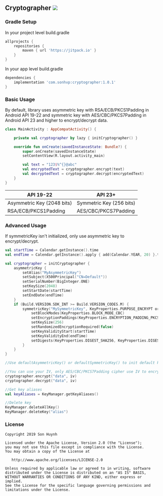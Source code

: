 ## Cryptographer [![](https://jitpack.io/v/com.sonhvp/cryptographer.svg)](https://jitpack.io/#com.sonhvp/cryptographer)
### Gradle Setup
In your project level build.gradle
```gradle
allprojects {
    repositories {
        maven { url 'https://jitpack.io' }
    }
}
```
In your app level build.gradle
```gradle
dependencies {
    implementation 'com.sonhvp:cryptographer:1.0.1'
}
```
### Basic Usage
By default, library uses asymmetric key with RSA/ECB/PKCS1Padding in Android API 19-22 and symmetric key with AES/CBC/PKCS7Padding in Android API 23 and higher to encrypt/decrypt data.  
```kotlin
class MainActivity : AppCompatActivity() {

    private val cryptographer by lazy { initCryptographer() }

    override fun onCreate(savedInstanceState: Bundle?) {
        super.onCreate(savedInstanceState)
        setContentView(R.layout.activity_main)

        val text = "123$%^{}@abc"
        val encryptedText = cryptographer.encrypt(text)
        val decryptedText = cryptographer.decrypt(encryptedText)
    }
}
```

| API 19-22 | API 23+ |
| --- | --- |
| Asymmetric Key (2048 bits) | Symmetric Key (256 bits) |
| RSA/ECB/PKCS1Padding | AES/CBC/PKCS7Padding |

### Advanced Usage
If symmetricKey isn't initialized, only use asymmetric key to encrypt/decrypt.
```kotlin
val startTime = Calendar.getInstance().time
val endTime = Calendar.getInstance().apply { add(Calendar.YEAR, 20) }.time

val cryptographer = initCryptographer {
    asymmetricKey {
        setAlias("MyAsymmetricKey")
        setSubject(X500Principal("CN=Default"))
        setSerialNumber(BigInteger.ONE)
        setKeySize(2048)
        setStartDate(startTime)
        setEndDate(endTime)
    }
    if (Build.VERSION.SDK_INT >= Build.VERSION_CODES.M) {
        symmetricKey("MySymmetricKey", KeyProperties.PURPOSE_ENCRYPT or KeyProperties.PURPOSE_DECRYPT) {
            setBlockModes(KeyProperties.BLOCK_MODE_CBC)
            setEncryptionPaddings(KeyProperties.ENCRYPTION_PADDING_PKCS7)
            setKeySize(256)
            setRandomizedEncryptionRequired(false)
            setKeyValidityStart(startTime)
            setKeyValidityEnd(endTime)
            setDigests(KeyProperties.DIGEST_SHA256, KeyProperties.DIGEST_SHA512)
        }
    }
}

//Use defaultAsymmetricKey() or defaultSymmetricKey() to init default key
```
```kotlin
//You can use your IV, only AES/CBC/PKCS7Padding cipher use IV to encrypt/decrypt
cryptographer.encrypt("data", iv)
cryptographer.decrypt("data", iv)

//Get key aliases
val keyAliases = KeyManager.getKeyAliases()

//Delete key
KeyManager.deleteAllKey()
KeyManager.deleteKey("alias")
```

### License
```
Copyright 2019 Son Huynh

Licensed under the Apache License, Version 2.0 (the "License");
you may not use this file except in compliance with the License.
You may obtain a copy of the License at

   http://www.apache.org/licenses/LICENSE-2.0

Unless required by applicable law or agreed to in writing, software
distributed under the License is distributed on an "AS IS" BASIS,
WITHOUT WARRANTIES OR CONDITIONS OF ANY KIND, either express or implied.
See the License for the specific language governing permissions and
limitations under the License.
```

